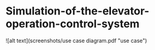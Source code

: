 # Simulation-of-the-elevator-operation-control-system
![alt text](screenshots/use case diagram.pdf "use case")
